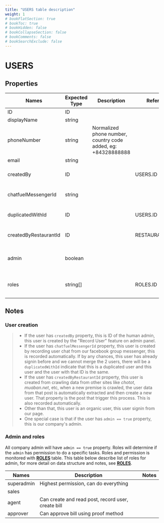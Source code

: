 ```yaml
---
title: "USERS table description"
weight: 1
# bookFlatSection: true
# bookToc: true
# bookHidden: false
# bookCollapseSection: false
# bookComments: false
# bookSearchExclude: false
---
```


# USERS
## Properties

| Names                 | Expected Type | Description                                                                 | Refer to          | Notes            |
| --------------------- | ------------- | --------------------------------------------------------------------------- | ----------------- | ---------------- |
| ID                    | ID            |                                                                             |                   |                  |
| displayName           | string        |                                                                             |                   |                  |
| phoneNumber           | string        | Normalized phone number, country code added, eg: +84328888888               |                   |                  |
| email                 | string        |                                                                             |                   |                  |
| createdBy             | ID            |                                                                             | USERS.ID          | see [User creation](#user-creation) |
| chatfuelMessengerId   | string        |                                                                             |                   | see [User creation](#user-creation) |
| duplicatedWithId      | ID            |                                                                             | USERS.ID          | see [User creation](#user-creation) |
| createdByRestaurantId | ID            |                                                                             | RESTAURANTS.ID    | see [User creation](#user-creation) |
| admin                 | boolean       |                                                                             |                   | see [Admin and roles](#admin-and-roles) |
| roles                 | string[]      |                                                                             | ROLES.ID          | see [Admin and roles](#admin-and-roles) |

## Notes
### User creation 

> - If the user has `createdBy` property, this is ID of the human admin, this user is created by the "Record User" feature on admin panel.
> - If the user has `chatfuelMessengerId` property, this user is created by recording user chat from our facebook group messenger, this is recorded automatically. If by any chances, this user has already signin before and we cannot merge the 2 users, there will be a `duplicatedWithId` indicate that this is a duplicated user and this user and the user with that ID is the same.
> - If the user has `createdByRestaurantId` property, this user is created from crawling data from other sites like _chotot_, _muaban.net_, etc, when a new premise is crawled, the user data from that post is automatically extracted and then create a new user. That property is the post that trigger this process. This is also recorded automatically.
> - Other than that, this user is an organic user, this user signin from our page.
> - One special case is that if the user has `admin == true` property, this is our company's admin.

### Admin and roles

All company admin will have `admin == true` property. Roles will determine if the `admin` has permission to do a specific tasks. Roles and permission is monitored with [**ROLES**](database/entities/roles) table. This table below describe list of roles for admin, for more detail on data structure and notes, see [**ROLES**](database/entities/roles).

| Names                 | Description                                                                  | Notes            |
| --------------------- | ---------------------------------------------------------------------------  | ---------------- |
| superadmin            | Highest permission, can do everything                                        |                  |
| sales                 |                                                                              |                  |
| agent                 | Can create and read post, record user, create bill                           |                  |
| approver              | Can approve bill using proof method                                          |                  |
